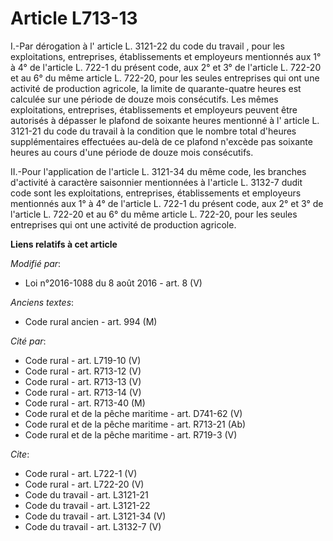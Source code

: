 # Article L713-13

I.-Par dérogation à l' article L. 3121-22 du code du travail , pour les exploitations, entreprises, établissements et
employeurs mentionnés aux 1° à 4° de l'article L. 722-1 du présent code, aux 2° et 3° de l'article L. 722-20 et au 6° du même
article L. 722-20, pour les seules entreprises qui ont une activité de production agricole, la limite de quarante-quatre
heures est calculée sur une période de douze mois consécutifs. Les mêmes exploitations, entreprises, établissements et
employeurs peuvent être autorisés à dépasser le plafond de soixante heures mentionné à l' article L. 3121-21 du code du
travail  à la condition que le nombre total d'heures supplémentaires effectuées au-delà de ce plafond n'excède pas soixante
heures au cours d'une période de douze mois consécutifs. 

II.-Pour l'application de l'article L. 3121-34 du même code, les branches d'activité à caractère saisonnier mentionnées à
l'article L. 3132-7 dudit code sont les exploitations, entreprises, établissements et employeurs mentionnés aux 1° à 4° de
l'article L. 722-1 du présent code, aux 2° et 3° de l'article L. 722-20 et au 6° du même article L. 722-20, pour les seules
entreprises qui ont une activité de production agricole.

**Liens relatifs à cet article**

_Modifié par_:

  - Loi n°2016-1088 du 8 août 2016 - art. 8 (V)

_Anciens textes_:

  - Code rural ancien - art. 994 (M)

_Cité par_:

  - Code rural - art. L719-10 (V)
  - Code rural - art. R713-12 (V)
  - Code rural - art. R713-13 (V)
  - Code rural - art. R713-14 (V)
  - Code rural - art. R713-40 (M)
  - Code rural et de la pêche maritime - art. D741-62 (V)
  - Code rural et de la pêche maritime - art. R713-21 (Ab)
  - Code rural et de la pêche maritime - art. R719-3 (V)

_Cite_:

  - Code rural - art. L722-1 (V)
  - Code rural - art. L722-20 (V)
  - Code du travail - art. L3121-21
  - Code du travail - art. L3121-22
  - Code du travail - art. L3121-34 (V)
  - Code du travail - art. L3132-7 (V)
